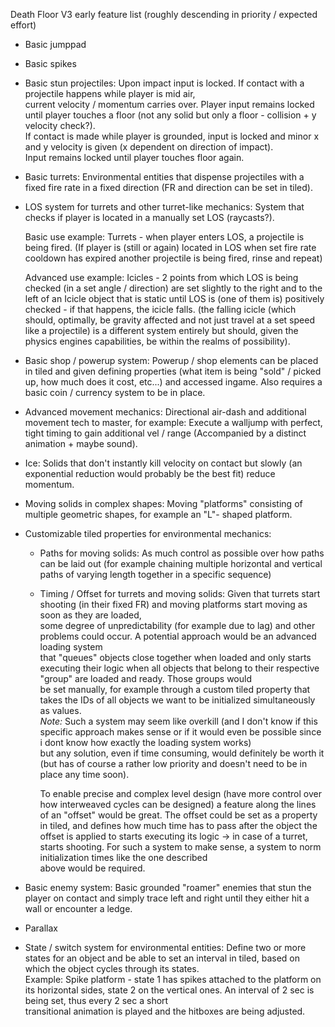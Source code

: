 Death Floor V3 early feature list (roughly descending in priority / expected effort)

- Basic jumppad

- Basic spikes

- Basic stun projectiles: Upon impact input is locked. If contact with a projectile happens while player is mid air,  
  current velocity / momentum carries over. Player input remains locked until player touches a floor (not any solid but only a floor - collision + y velocity check?).  
  If contact is made while player is grounded, input is locked and minor x and y velocity is given (x dependent on direction of impact).  
  Input remains locked until player touches floor again.

- Basic turrets: Environmental entities that dispense projectiles with a fixed fire rate in a fixed direction (FR and direction can be set in tiled).

- LOS system for turrets and other turret-like mechanics: System that checks if player is located in a manually set LOS (raycasts?).

  Basic use example: Turrets - when player enters LOS, a projectile is being fired. (If player is (still or again) located in LOS when set fire rate cooldown has expired
  another projectile is being fired, rinse and repeat)

  Advanced use example: Icicles - 2 points from which LOS is being checked (in a set angle / direction) are set slightly to the right and to the left of an Icicle object that is static
  until LOS is (one of them is) positively checked - if that happens, the icicle falls. (the falling icicle (which should, optimally, be gravity affected and not just travel
  at a set speed like a projectile) is a different system entirely but should, given the physics engines capabilities, be within the realms of possibility).

- Basic shop / powerup system: Powerup / shop elements can be placed in tiled and given defining properties (what item is being "sold" / picked up, how much does it cost, etc...)
  and accessed ingame. Also requires a basic coin / currency system to be in place.

- Advanced movement mechanics: Directional air-dash and additional movement tech to master, for example: Execute a walljump with perfect, tight timing
  to gain additional vel / range (Accompanied by a distinct animation + maybe sound).

- Ice: Solids that don't instantly kill velocity on contact but slowly (an exponential reduction would probably be the best fit) reduce momentum.

- Moving solids in complex shapes: Moving "platforms" consisting of multiple geometric shapes, for example an "L"- shaped platform.

- Customizable tiled properties for environmental mechanics:

  - Paths for moving solids: As much control as possible over how paths can be laid out (for example chaining multiple horizontal and vertical paths of varying length together
    in a specific sequence)

  - Timing / Offset for turrets and moving solids: Given that turrets start shooting (in their fixed FR) and moving platforms start moving as soon as they are loaded,  
    some degree of unpredictability (for example due to lag) and other problems could occur. A potential approach would be an advanced loading system  
    that "queues" objects close together when loaded and only starts executing their logic when all objects that belong to their respective "group" are loaded and ready. Those groups would  
    be set manually, for example through a custom tiled property that takes the IDs of all objects we want to be initialized simultaneously as values.  
    _Note:_ Such a system may seem like overkill (and I don't know if this specific approach makes sense or if it would even be possible since i dont know how exactly the loading system works)  
    but any solution, even if time consuming, would definitely be worth it (but has of course a rather low priority and doesn't need to be in place any time soon).

    To enable precise and complex level design (have more control over how interweaved cycles
    can be designed) a feature along the lines of an "offset" would be great. The offset could be set as a property in tiled, and defines how much time has to pass after the object the  
    offset is applied to starts executing its logic -> in case of a turret, starts shooting. For such a system to make sense, a system to norm initialization times like the one described  
    above would be required.

- Basic enemy system: Basic grounded "roamer" enemies that stun the player on contact and simply trace left and right until they either hit a wall or encounter a ledge.

- Parallax

- State / switch system for environmental entities: Define two or more states for an object and be able to set an interval in tiled, based on which the object cycles through its states.  
  Example: Spike platform - state 1 has spikes attached to the platform on its horizontal sides, state 2 on the vertical ones. An interval of 2 sec is being set, thus every 2 sec a short  
  transitional animation is played and the hitboxes are being adjusted.
